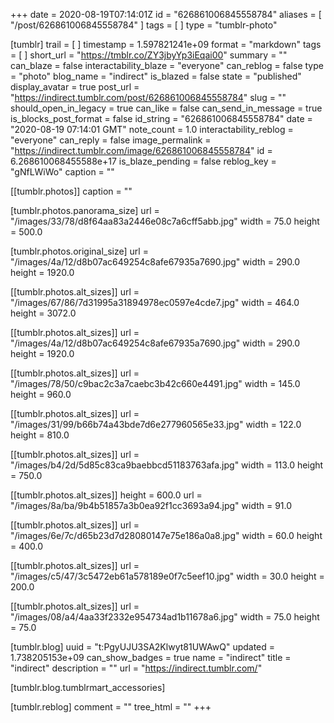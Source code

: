 +++
date = 2020-08-19T07:14:01Z
id = "626861006845558784"
aliases = [ "/post/626861006845558784" ]
tags = [ ]
type = "tumblr-photo"

[tumblr]
trail = [ ]
timestamp = 1.597821241e+09
format = "markdown"
tags = [ ]
short_url = "https://tmblr.co/ZY3jbyYp3iEqai00"
summary = ""
can_blaze = false
interactability_blaze = "everyone"
can_reblog = false
type = "photo"
blog_name = "indirect"
is_blazed = false
state = "published"
display_avatar = true
post_url = "https://indirect.tumblr.com/post/626861006845558784"
slug = ""
should_open_in_legacy = true
can_like = false
can_send_in_message = true
is_blocks_post_format = false
id_string = "626861006845558784"
date = "2020-08-19 07:14:01 GMT"
note_count = 1.0
interactability_reblog = "everyone"
can_reply = false
image_permalink = "https://indirect.tumblr.com/image/626861006845558784"
id = 6.268610068455588e+17
is_blaze_pending = false
reblog_key = "gNfLWiWo"
caption = ""

[[tumblr.photos]]
caption = ""

[tumblr.photos.panorama_size]
url = "/images/33/78/d8f64aa83a2446e08c7a6cff5abb.jpg"
width = 75.0
height = 500.0

[tumblr.photos.original_size]
url = "/images/4a/12/d8b07ac649254c8afe67935a7690.jpg"
width = 290.0
height = 1920.0

[[tumblr.photos.alt_sizes]]
url = "/images/67/86/7d31995a31894978ec0597e4cde7.jpg"
width = 464.0
height = 3072.0

[[tumblr.photos.alt_sizes]]
url = "/images/4a/12/d8b07ac649254c8afe67935a7690.jpg"
width = 290.0
height = 1920.0

[[tumblr.photos.alt_sizes]]
url = "/images/78/50/c9bac2c3a7caebc3b42c660e4491.jpg"
width = 145.0
height = 960.0

[[tumblr.photos.alt_sizes]]
url = "/images/31/99/b66b74a43bde7d6e277960565e33.jpg"
width = 122.0
height = 810.0

[[tumblr.photos.alt_sizes]]
url = "/images/b4/2d/5d85c83ca9baebbcd51183763afa.jpg"
width = 113.0
height = 750.0

[[tumblr.photos.alt_sizes]]
height = 600.0
url = "/images/8a/ba/9b4b51857a3b0ea92f1cc3693a94.jpg"
width = 91.0

[[tumblr.photos.alt_sizes]]
url = "/images/6e/7c/d65b23d7d28080147e75e186a0a8.jpg"
width = 60.0
height = 400.0

[[tumblr.photos.alt_sizes]]
url = "/images/c5/47/3c5472eb61a578189e0f7c5eef10.jpg"
width = 30.0
height = 200.0

[[tumblr.photos.alt_sizes]]
url = "/images/08/a4/4aa33f2332e954734ad1b11678a6.jpg"
width = 75.0
height = 75.0

[tumblr.blog]
uuid = "t:PgyUJU3SA2Klwyt81UWAwQ"
updated = 1.738205153e+09
can_show_badges = true
name = "indirect"
title = "indirect"
description = ""
url = "https://indirect.tumblr.com/"

[tumblr.blog.tumblrmart_accessories]

[tumblr.reblog]
comment = ""
tree_html = ""
+++
